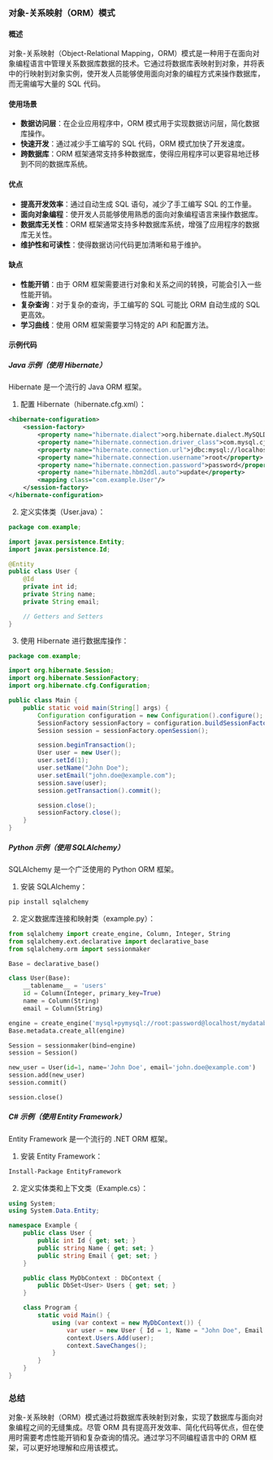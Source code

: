 ### 对象-关系映射（ORM）模式

#### 概述
对象-关系映射（Object-Relational Mapping，ORM）模式是一种用于在面向对象编程语言中管理关系数据库数据的技术。它通过将数据库表映射到对象，并将表中的行映射到对象实例，使开发人员能够使用面向对象的编程方式来操作数据库，而无需编写大量的 SQL 代码。

#### 使用场景
- **数据访问层**：在企业应用程序中，ORM 模式用于实现数据访问层，简化数据库操作。
- **快速开发**：通过减少手工编写的 SQL 代码，ORM 模式加快了开发速度。
- **跨数据库**：ORM 框架通常支持多种数据库，使得应用程序可以更容易地迁移到不同的数据库系统。

#### 优点
- **提高开发效率**：通过自动生成 SQL 语句，减少了手工编写 SQL 的工作量。
- **面向对象编程**：使开发人员能够使用熟悉的面向对象编程语言来操作数据库。
- **数据库无关性**：ORM 框架通常支持多种数据库系统，增强了应用程序的数据库无关性。
- **维护性和可读性**：使得数据访问代码更加清晰和易于维护。

#### 缺点
- **性能开销**：由于 ORM 框架需要进行对象和关系之间的转换，可能会引入一些性能开销。
- **复杂查询**：对于复杂的查询，手工编写的 SQL 可能比 ORM 自动生成的 SQL 更高效。
- **学习曲线**：使用 ORM 框架需要学习特定的 API 和配置方法。

#### 示例代码

##### Java 示例（使用 Hibernate）
Hibernate 是一个流行的 Java ORM 框架。

1. 配置 Hibernate（hibernate.cfg.xml）：
```xml
<hibernate-configuration>
    <session-factory>
        <property name="hibernate.dialect">org.hibernate.dialect.MySQLDialect</property>
        <property name="hibernate.connection.driver_class">com.mysql.cj.jdbc.Driver</property>
        <property name="hibernate.connection.url">jdbc:mysql://localhost:3306/mydatabase</property>
        <property name="hibernate.connection.username">root</property>
        <property name="hibernate.connection.password">password</property>
        <property name="hibernate.hbm2ddl.auto">update</property>
        <mapping class="com.example.User"/>
    </session-factory>
</hibernate-configuration>
```

2. 定义实体类（User.java）：
```java
package com.example;

import javax.persistence.Entity;
import javax.persistence.Id;

@Entity
public class User {
    @Id
    private int id;
    private String name;
    private String email;

    // Getters and Setters
}
```

3. 使用 Hibernate 进行数据库操作：
```java
package com.example;

import org.hibernate.Session;
import org.hibernate.SessionFactory;
import org.hibernate.cfg.Configuration;

public class Main {
    public static void main(String[] args) {
        Configuration configuration = new Configuration().configure();
        SessionFactory sessionFactory = configuration.buildSessionFactory();
        Session session = sessionFactory.openSession();

        session.beginTransaction();
        User user = new User();
        user.setId(1);
        user.setName("John Doe");
        user.setEmail("john.doe@example.com");
        session.save(user);
        session.getTransaction().commit();

        session.close();
        sessionFactory.close();
    }
}
```

##### Python 示例（使用 SQLAlchemy）
SQLAlchemy 是一个广泛使用的 Python ORM 框架。

1. 安装 SQLAlchemy：
```bash
pip install sqlalchemy
```

2. 定义数据库连接和映射类（example.py）：
```python
from sqlalchemy import create_engine, Column, Integer, String
from sqlalchemy.ext.declarative import declarative_base
from sqlalchemy.orm import sessionmaker

Base = declarative_base()

class User(Base):
    __tablename__ = 'users'
    id = Column(Integer, primary_key=True)
    name = Column(String)
    email = Column(String)

engine = create_engine('mysql+pymysql://root:password@localhost/mydatabase')
Base.metadata.create_all(engine)

Session = sessionmaker(bind=engine)
session = Session()

new_user = User(id=1, name='John Doe', email='john.doe@example.com')
session.add(new_user)
session.commit()

session.close()
```

##### C# 示例（使用 Entity Framework）
Entity Framework 是一个流行的 .NET ORM 框架。

1. 安装 Entity Framework：
```bash
Install-Package EntityFramework
```

2. 定义实体类和上下文类（Example.cs）：
```csharp
using System;
using System.Data.Entity;

namespace Example {
    public class User {
        public int Id { get; set; }
        public string Name { get; set; }
        public string Email { get; set; }
    }

    public class MyDbContext : DbContext {
        public DbSet<User> Users { get; set; }
    }

    class Program {
        static void Main() {
            using (var context = new MyDbContext()) {
                var user = new User { Id = 1, Name = "John Doe", Email = "john.doe@example.com" };
                context.Users.Add(user);
                context.SaveChanges();
            }
        }
    }
}
```

### 总结
对象-关系映射（ORM）模式通过将数据库表映射到对象，实现了数据库与面向对象编程之间的无缝集成。尽管 ORM 具有提高开发效率、简化代码等优点，但在使用时需要考虑性能开销和复杂查询的情况。通过学习不同编程语言中的 ORM 框架，可以更好地理解和应用该模式。